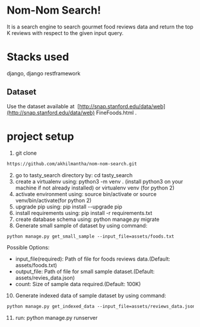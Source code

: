 # Nom-Nom Search!
It is  a search engine to search gourmet food reviews data and return the top K
reviews with respect to the given input query.

# Stacks used
django, django restframework

## Dataset
Use the dataset available at ​ [http://snap.stanford.edu/data/web​](http://snap.stanford.edu/data/web​) FineFoods.html​ .

# project setup
1. git clone
```html
https://github.com/akhilmantha/nom-nom-search.git
```
2. go to tasty_search directory by: cd tasty_search
3. create a virtualenv using: python3 -m venv . (install python3 on your machine if not already installed) or virtualenv venv (for python 2)
4. activate environment using: source bin/activate or source venv/bin/activate(for python 2)
5. upgrade pip using: pip install --upgrade pip
6. install requirements using: pip install -r requirements.txt
7. create database schema using: python manage.py migrate
8. Generate small sample of dataset by using command:
```html
python manage.py get_small_sample --input_file=assets/foods.txt
```
Possible Options:
* input_file(required): Path of file for foods reviews data.(Default: assets/foods.txt)
* output_file: Path of file for small sample  dataset.(Default: assets/revies_data.json)
* count: Size of sample data required.(Default: 100K)
10. Generate indexed data of sample dataset by using command:
```html
python manage.py get_indexed_data --input_file=assets/reviews_data.json
```
11. run: python manage.py runserver
